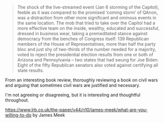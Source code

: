 > The shock of the live-streamed event (Jan 6 storming of the Capitol), feeble as it was compared to the promised ‘coming storm’ of QAnon, was a distraction from other more significant and ominous events in the same location. The mob that tried to take over the Capitol had a more effective team on the inside, wealthy, educated and successful, dressed in business wear, taking a premeditated stance against democracy from the benches of Congress itself: 139 Republican members of the House of Representatives, more than half the party bloc and just shy of two-thirds of the number needed for a majority, voted to reject the presidential election results from one or both of Arizona and Pennsylvania – two states that had swung for Joe Biden. Eight of the fifty Republican senators also voted against certifying all state results.

From an interesting book review, thoroughly reviewing a book on civil wars and arguing that sometimes civil wars are justified and necessary.

I'm not agreeing or disagreeing, but it is interesting and thoughtful throughout.

https://www.lrb.co.uk/the-paper/v44/n10/james-meek/what-are-you-willing-to-do
by James Meek